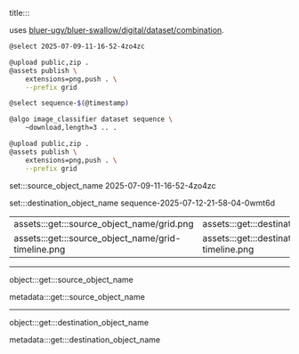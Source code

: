 title:::

uses [bluer-ugv/bluer-swallow/digital/dataset/combination](https://github.com/kamangir/bluer-ugv/blob/main/bluer_ugv/docs/bluer_swallow/digital/dataset/combination.md).

```bash
@select 2025-07-09-11-16-52-4zo4zc

@upload public,zip .
@assets publish \
    extensions=png,push . \
    --prefix grid

@select sequence-$(@timestamp)

@algo image_classifier dataset sequence \
    ~download,length=3 .. .

@upload public,zip .
@assets publish \
    extensions=png,push . \
    --prefix grid
```

set:::source_object_name 2025-07-09-11-16-52-4zo4zc

set:::destination_object_name sequence-2025-07-12-21-58-04-0wmt6d

| | |
|-|-|
| assets:::get:::source_object_name/grid.png | assets:::get:::destination_object_name/grid.png |
| assets:::get:::source_object_name/grid-timeline.png | assets:::get:::destination_object_name/grid-timeline.png |

---

object:::get:::source_object_name

metadata:::get:::source_object_name

---

object:::get:::destination_object_name

metadata:::get:::destination_object_name